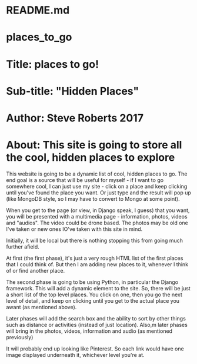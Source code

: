 # README.md

# places_to_go

# Title: places to go!
# Sub-title: "Hidden Places"
# Author: Steve Roberts 2017
# About: This site is going to store all the cool, hidden places to explore

This website is going to be a dynamic list of cool, hidden places to go. The end goal is a source that will be useful for myself - if I want to go somewhere cool, I can just use my site - click on a place and keep clicking until you've found the place you want. Or just type and the result will pop up (like MongoDB style, so I may have to convert to Mongo at some point).

When you get to the page (or view, in Django speak, I guess) that you want, you will be presented with a multimedia page - information, photos, videos and "audios". The video could be drone based. The photos may be old one I've taken or new ones IO've taken with this site in mind.

Initially, it will be local but there is nothing stopping this from going much further afield.

At first (the first phase), it's just a very rough HTML list of the first places that I could think of. But then I am adding new places to it, whenever I think of or find another place.

The second phase is going to be using Python, in particular the Django framework. This will add a dynamic element to the site. So, there will be just a short list of the top level places. You click on one, then you go the next level of detail, and keep on clicking until you get to the actual place you awant (as mentioned above).

Later phases will add the search box and the ability to sort by other things such as distance or activities (instead of just location). Also,m later phases will bring in the photos, videos, information and audio (as mentioned previously)

It will probably end up looking like Pinterest. So each link would have one image displayed underneath it, whichever level you're at.
